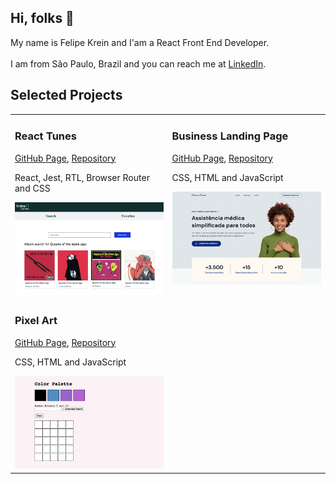 <h2>Hi, folks 👋</h2>
My name is Felipe Krein and I'am a React Front End Developer.<br><br>I am from São Paulo, Brazil and you can reach me at <a href="https://www.linkedin.com/in/felipe-krein-rocha/">LinkedIn</a>.<br>

<h2 align="left">Selected Projects</h2>
<table>
  
  <tr>
     <td valign="top">
      <h3 align="left">React Tunes</h3>
      <p><a href="https://fkrein1.github.io/react-tunes/" target="_blank">GitHub Page</a>, <a href="https://github.com/fkrein1/react-tunes">Repository</a></p>
      <p>React, Jest, RTL, Browser Router and CSS</p>
      <a href="https://fkrein1.github.io/react-tunes/" target="_blank"><img width=400px src="./images/react-tunes.jpg" alt="Project-preview" /></a>
    </td>
    <td valign="top">
      <h3 align="left">Business Landing Page</h3>
      <p><a href="https://fkrein1.github.io/simple-landing-page/" target="_blank">GitHub Page</a>, <a href="https://github.com/fkrein1/simple-landing-page">Repository</a></p>
      <p>CSS, HTML and JavaScript</p>
      <a href="https://fkrein1.github.io/simple-landing-page/" target="_blank"><img width=400px src="./images/simple-landing-page.png" alt="Project-preview" /></a>
    </td>
  </tr>
  <tr>
     <td valign="top">
      <h3 align="left">Pixel Art</h3>
      <p><a href="https://fkrein1.github.io/pixel-art/" target="_blank">GitHub Page</a>, <a href="https://github.com/fkrein1/pixel-art">Repository</a></p>
      <p>CSS, HTML and JavaScript</p>
      <a href="https://fkrein1.github.io/pixel-art/" target="_blank"><img width=400px src="./images/pixel-art.png" alt="Project-preview" /></a>
    </td>
  </tr>
  
</table>
